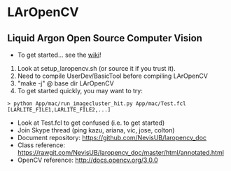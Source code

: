 # LArOpenCV 
## Liquid Argon Open Source Computer Vision

- To get started... see the [wiki](https://github.com/NevisUB/LArOpenCV/wiki)!

1. Look at setup_laropencv.sh (or source it if you trust it).
2. Need to compile UserDev/BasicTool before compiling LArOpenCV
3. "make -j" @ base dir LArOpenCV
4. To get started quickly, you may want to try:

```
> python App/mac/run_imagecluster_hit.py App/mac/Test.fcl [LARLITE_FILE1,LARLITE_FILE2,...]
```

- Look at Test.fcl to get confused (i.e. to get started)
- Join Skype thread (ping kazu, ariana, vic, jose, colton)
- Document repository: https://github.com/NevisUB/laropencv_doc
- Class reference: https://rawgit.com/NevisUB/laropencv_doc/master/html/annotated.html
- OpenCV reference: http://docs.opencv.org/3.0.0 
